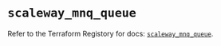 # `scaleway_mnq_queue`

Refer to the Terraform Registory for docs: [`scaleway_mnq_queue`](https://registry.terraform.io/providers/scaleway/scaleway/2.21.0/docs/resources/mnq_queue).

